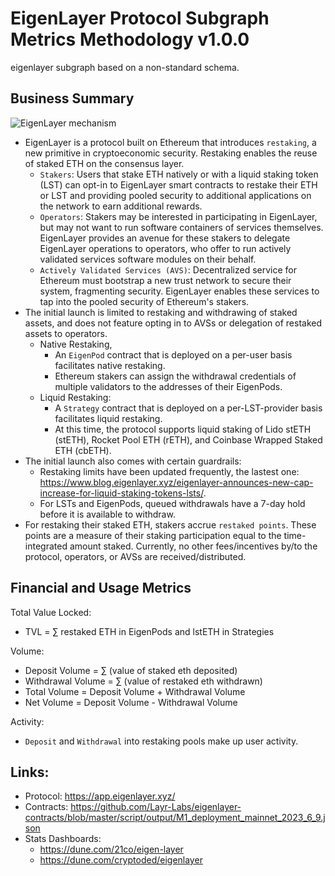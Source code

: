 # EigenLayer Protocol Subgraph Metrics Methodology v1.0.0

eigenlayer subgraph based on a non-standard schema.

## Business Summary

![EigenLayer mechanism](https://2039955362-files.gitbook.io/~/files/v0/b/gitbook-x-prod.appspot.com/o/spaces%2FPy2Kmkwju3mPSo9jrKKt%2Fuploads%2FjFazbQVLirHn0B3v1kkl%2Fservice_deployment.gif?alt=media&token=0fd32dd0-74b7-4ec0-88cc-e7600d2c7237)

- EigenLayer is a protocol built on Ethereum that introduces `restaking`, a new primitive in cryptoeconomic security. Restaking enables the reuse of staked ETH on the consensus layer.
  - `Stakers`: Users that stake ETH natively or with a liquid staking token (LST) can opt-in to EigenLayer smart contracts to restake their ETH or LST and providing pooled security to additional applications on the network to earn additional rewards.
  - `Operators`: Stakers may be interested in participating in EigenLayer, but may not want to run software containers of services themselves. EigenLayer provides an avenue for these stakers to delegate EigenLayer operations to operators, who offer to run actively validated services software modules on their behalf.
  - `Actively Validated Services (AVS)`: Decentralized service for Ethereum must bootstrap a new trust network to secure their system, fragmenting security. EigenLayer enables these services to tap into the pooled security of Ethereum's stakers.
- The initial launch is limited to restaking and withdrawing of staked assets, and does not feature opting in to AVSs or delegation of restaked assets to operators.
  - Native Restaking,
    - An `EigenPod` contract that is deployed on a per-user basis facilitates native restaking.
    - Ethereum stakers can assign the withdrawal credentials of multiple validators to the addresses of their EigenPods.
  - Liquid Restaking:
    - A `Strategy` contract that is deployed on a per-LST-provider basis facilitates liquid restaking.
    - At this time, the protocol supports liquid staking of Lido stETH (stETH), Rocket Pool ETH (rETH), and Coinbase Wrapped Staked ETH (cbETH).
- The initial launch also comes with certain guardrails:
  - Restaking limits have been updated frequently, the lastest one: https://www.blog.eigenlayer.xyz/eigenlayer-announces-new-cap-increase-for-liquid-staking-tokens-lsts/.
  - For LSTs and EigenPods, queued withdrawals have a 7-day hold before it is available to withdraw.
- For restaking their staked ETH, stakers accrue `restaked points`. These points are a measure of their staking participation equal to the time-integrated amount staked. Currently, no other fees/incentives by/to the protocol, operators, or AVSs are received/distributed.

## Financial and Usage Metrics

Total Value Locked:

- TVL = ∑ restaked ETH in EigenPods and lstETH in Strategies

Volume:

- Deposit Volume = ∑ (value of staked eth deposited)
- Withdrawal Volume = ∑ (value of restaked eth withdrawn)
- Total Volume = Deposit Volume + Withdrawal Volume
- Net Volume = Deposit Volume - Withdrawal Volume

Activity:

- `Deposit` and `Withdrawal` into restaking pools make up user activity.

## Links:

- Protocol: https://app.eigenlayer.xyz/
- Contracts: https://github.com/Layr-Labs/eigenlayer-contracts/blob/master/script/output/M1_deployment_mainnet_2023_6_9.json
- Stats Dashboards:
  - https://dune.com/21co/eigen-layer
  - https://dune.com/cryptoded/eigenlayer
